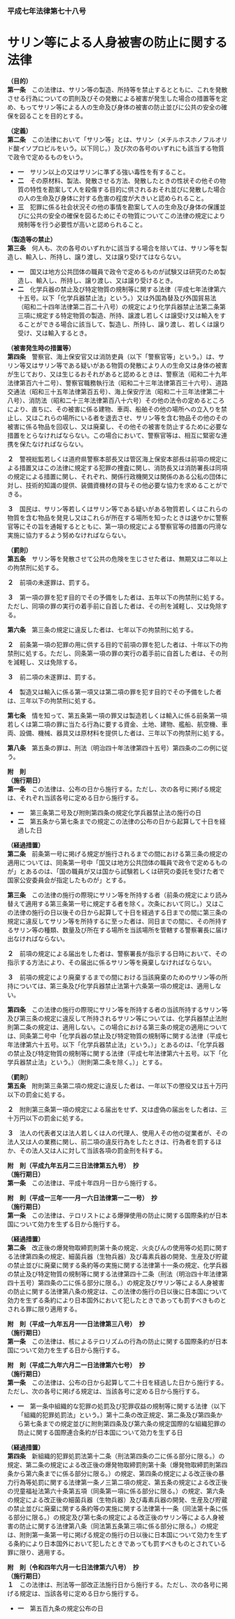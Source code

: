 ### 平成七年法律第七十八号  
# サリン等による人身被害の防止に関する法律  
  
**（目的）**  
**第一条**　この法律は、サリン等の製造、所持等を禁止するとともに、これを発散させる行為についての罰則及びその発散による被害が発生した場合の措置等を定め、もってサリン等による人の生命及び身体の被害の防止並びに公共の安全の確保を図ることを目的とする。  
  
**（定義）**  
**第二条**　この法律において「サリン等」とは、サリン（メチルホスホノフルオリド酸イソプロピルをいう。以下同じ。）及び次の各号のいずれにも該当する物質で政令で定めるものをいう。  
* **一**　サリン以上の又はサリンに準ずる強い毒性を有すること。  
* **二**　その原材料、製法、発散させる方法、発散したときの性状その他その物質の特性を勘案して人を殺傷する目的に供されるおそれ並びに発散した場合の人の生命及び身体に対する危害の程度が大きいと認められること。  
* **三**　犯罪に係る社会状況その他の事情を勘案して人の生命及び身体の保護並びに公共の安全の確保を図るためにその物質についてこの法律の規定により規制等を行う必要性が高いと認められること。  
  
**（製造等の禁止）**  
**第三条**　何人も、次の各号のいずれかに該当する場合を除いては、サリン等を製造し、輸入し、所持し、譲り渡し、又は譲り受けてはならない。  
* **一**　国又は地方公共団体の職員で政令で定めるものが試験又は研究のため製造し、輸入し、所持し、譲り渡し、又は譲り受けるとき。  
* **二**　化学兵器の禁止及び特定物質の規制等に関する法律（平成七年法律第六十五号。以下「化学兵器禁止法」という。）又は外国為替及び外国貿易法（昭和二十四年法律第二百二十八号）の規定により化学兵器禁止法第二条第三項に規定する特定物質の製造、所持、譲渡し若しくは譲受け又は輸入をすることができる場合に該当して、製造し、所持し、譲り渡し、若しくは譲り受け、又は輸入するとき。  
  
**（被害発生時の措置等）**  
**第四条**　警察官、海上保安官又は消防吏員（以下「警察官等」という。）は、サリン等又はサリン等である疑いがある物質の発散により人の生命又は身体の被害が生じており、又は生じるおそれがあると認めるときは、警察法（昭和二十九年法律第百六十二号）、警察官職務執行法（昭和二十三年法律第百三十六号）、道路交通法（昭和三十五年法律第百五号）、海上保安庁法（昭和二十三年法律第二十八号）、消防法（昭和二十三年法律第百八十六号）その他の法令の定めるところにより、直ちに、その被害に係る建物、車両、船舶その他の場所への立入りを禁止し、又はこれらの場所にいる者を退去させ、サリン等を含む物品その他のその被害に係る物品を回収し、又は廃棄し、その他その被害を防止するために必要な措置をとらなければならない。この場合において、警察官等は、相互に緊密な連携を保たなければならない。  
  
**２**　警視総監若しくは道府県警察本部長又は管区海上保安本部長は前項の規定による措置又はこの法律に規定する犯罪の捜査に関し、消防長又は消防署長は同項の規定による措置に関し、それぞれ、関係行政機関又は関係のある公私の団体に対し、技術的知識の提供、装備資機材の貸与その他必要な協力を求めることができる。  
  
**３**　国民は、サリン等若しくはサリン等である疑いがある物質若しくはこれらの物質を含む物品を発見し又はこれらが所在する場所を知ったときは速やかに警察官等にその旨を通報するとともに、第一項の規定による警察官等の措置の円滑な実施に協力するよう努めなければならない。  
  
**（罰則）**  
**第五条**　サリン等を発散させて公共の危険を生じさせた者は、無期又は二年以上の拘禁刑に処する。  
  
**２**　前項の未遂罪は、罰する。  
  
**３**　第一項の罪を犯す目的でその予備をした者は、五年以下の拘禁刑に処する。ただし、同項の罪の実行の着手前に自首した者は、その刑を減軽し、又は免除する。  
  
**第六条**　第三条の規定に違反した者は、七年以下の拘禁刑に処する。  
  
**２**　前条第一項の犯罪の用に供する目的で前項の罪を犯した者は、十年以下の拘禁刑に処する。ただし、同条第一項の罪の実行の着手前に自首した者は、その刑を減軽し、又は免除する。  
  
**３**　前二項の未遂罪は、罰する。  
  
**４**　製造又は輸入に係る第一項又は第二項の罪を犯す目的でその予備をした者は、三年以下の拘禁刑に処する。  
  
**第七条**　情を知って、第五条第一項の罪又は製造若しくは輸入に係る前条第一項若しくは第二項の罪に当たる行為に要する資金、土地、建物、艦船、航空機、車両、設備、機械、器具又は原材料を提供した者は、三年以下の拘禁刑に処する。  
  
**第八条**　第五条の罪は、刑法（明治四十年法律第四十五号）第四条の二の例に従う。  
  
**附　則**  
**（施行期日）**  
**第一条**　この法律は、公布の日から施行する。ただし、次の各号に掲げる規定は、それぞれ当該各号に定める日から施行する。  
* **一**　第三条第二号及び附則第四条の規定化学兵器禁止法の施行の日  
* **二**　第五条から第七条までの規定この法律の公布の日から起算して十日を経過した日  
  
**（経過措置）**  
**第二条**　前条第一号に掲げる規定が施行されるまでの間における第三条の規定の適用については、同条第一号中「国又は地方公共団体の職員で政令で定めるものが」とあるのは、「国の職員が又は国から試験若しくは研究の委託を受けた者で国家公安委員会が指定したものが」とする。  
  
**第三条**　この法律の施行の際現にサリン等を所持する者（前条の規定により読み替えて適用する第三条第一号に規定する者を除く。次条において同じ。）又はこの法律の施行の日以後その日から起算して十日を経過する日までの間に第三条の規定に違反してサリン等を所持するに至った者は、同日までの間に、その所持するサリン等の種類、数量及び所在する場所を当該場所を管轄する警察署長に届け出なければならない。  
  
**２**　前項の規定による届出をした者は、警察署長が指示する日時において、その指示する方法により、その届出に係るサリン等を廃棄しなければならない。  
  
**３**　前項の規定により廃棄するまでの間における当該廃棄のためのサリン等の所持については、第三条及び化学兵器禁止法第十六条第一項の規定は、適用しない。  
  
**第四条**　この法律の施行の際現にサリン等を所持する者の当該所持するサリン等及び第三条の規定に違反して所持されるサリン等については、化学兵器禁止法附則第二条の規定は、適用しない。この場合における第三条の規定の適用については、同条第二号中「化学兵器の禁止及び特定物質の規制等に関する法律（平成七年法律第六十五号。以下「化学兵器禁止法」という。）」とあるのは、「化学兵器の禁止及び特定物質の規制等に関する法律（平成七年法律第六十五号。以下「化学兵器禁止法」という。）（附則第二条を除く。）」とする。  
  
**（罰則）**  
**第五条**　附則第三条第二項の規定に違反した者は、一年以下の懲役又は五十万円以下の罰金に処する。  
  
**２**　附則第三条第一項の規定による届出をせず、又は虚偽の届出をした者は、三十万円以下の罰金に処する。  
  
**３**　法人の代表者又は法人若しくは人の代理人、使用人その他の従業者が、その法人又は人の業務に関し、前二項の違反行為をしたときは、行為者を罰するほか、その法人又は人に対して当該各項の罰金刑を科する。  
  
**附　則（平成九年五月二三日法律第五九号）　抄**  
**（施行期日）**  
**第一条**　この法律は、平成十年四月一日から施行する。  
  
**附　則（平成一三年一一月一六日法律第一二一号）　抄**  
**（施行期日）**  
**第一条**　この法律は、テロリストによる爆弾使用の防止に関する国際条約が日本国について効力を生ずる日から施行する。  
  
**（経過措置）**  
**第二条**　改正後の爆発物取締罰則第十条の規定、火炎びんの使用等の処罰に関する法律第四条の規定、細菌兵器（生物兵器）及び毒素兵器の開発、生産及び貯蔵の禁止並びに廃棄に関する条約等の実施に関する法律第十一条の規定、化学兵器の禁止及び特定物質の規制等に関する法律第四十二条（刑法（明治四十年法律第四十五号）第四条の二に係る部分に限る。）の規定及びサリン等による人身被害の防止に関する法律第八条の規定は、この法律の施行の日以後に日本国について効力を生ずる条約により日本国外において犯したときであっても罰すべきものとされる罪に限り適用する。  
  
**附　則（平成一九年五月一一日法律第三八号）　抄**  
**（施行期日）**  
**第一条**　この法律は、核によるテロリズムの行為の防止に関する国際条約が日本国について効力を生ずる日から施行する。  
  
**附　則（平成二九年六月二一日法律第六七号）　抄**  
**（施行期日）**  
**第一条**　この法律は、公布の日から起算して二十日を経過した日から施行する。ただし、次の各号に掲げる規定は、当該各号に定める日から施行する。  
* **一**　第一条中組織的な犯罪の処罰及び犯罪収益の規制等に関する法律（以下「組織的犯罪処罰法」という。）第十二条の改正規定、第二条及び第四条から第七条までの規定並びに附則第四条及び第六条の規定国際的な組織犯罪の防止に関する国際連合条約が日本国について効力を生ずる日  
  
**（経過措置）**  
**第四条**　新組織的犯罪処罰法第十二条（刑法第四条の二に係る部分に限る。）の規定、第二条の規定による改正後の爆発物取締罰則第十条（爆発物取締罰則第四条から第六条までに係る部分に限る。）の規定、第四条の規定による改正後の暴力行為等処罰に関する法律第一条ノ三第二項の規定、第五条の規定による改正後の児童福祉法第六十条第五項（同条第一項に係る部分に限る。）の規定、第六条の規定による改正後の細菌兵器（生物兵器）及び毒素兵器の開発、生産及び貯蔵の禁止並びに廃棄に関する条約等の実施に関する法律第十一条（同法第十条に係る部分に限る。）の規定及び第七条の規定による改正後のサリン等による人身被害の防止に関する法律第八条（同法第五条第三項に係る部分に限る。）の規定は、附則第一条第一号に掲げる規定の施行の日以後に日本国について効力を生ずる条約により日本国外において犯したときであっても罰すべきものとされている罪に限り、適用する。  
  
**附　則（令和四年六月一七日法律第六八号）　抄**  
**（施行期日）**  
**１**　この法律は、刑法等一部改正法施行日から施行する。ただし、次の各号に掲げる規定は、当該各号に定める日から施行する。  
* **一**　第五百九条の規定公布の日  
  
